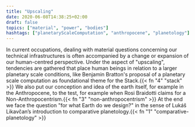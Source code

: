 ```yaml
---
title: "Upscaling"
date: 2020-06-08T14:38:25+02:00
draft: false
topics: ["material", "power", "bodies"]
hashtags: ["planetaryScaleComputation", "anthropocene", "planetology"]
---
```


In current occupations, dealing with material questions concerning our technical infrastructures is often accompanied by a change or expansion of our human-centred perspective. Under the aspect of "upscaling", tendencies are gathered that place human beings in relation to a larger planetary scale conditions, like Benjamin Bratton's proposal of a planetary scale computation as foundational theme for the Stack.{{< fn "4" "stack" >}} We also put our conception and idea of the earth itself, for example in the Anthropocene, to the test, for example when Rosi Braidotti claims for a Non-Anthropocentrism.{{< fn "3" "non-anthropocentrism" >}} At the end we face the question "for what Earth do we design?" in the sense of Lukáš Likavčan’s introduction to comparative planetology.{{< fn "1" "comparative-planetology" >}}